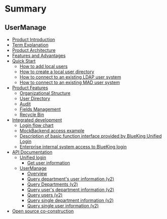 # Summary

## UserManage
* [Product Introduction](UserGuide/Introduce/README.md)
* [Term Explanation](UserGuide/Term/Term.md)
* [Product Architecture](UserGuide/ProductArchitecture/Architecture.md)
* [Features and Advantages](UserGuide/Advantage/Feature.md)
* [Quick Start]()
     * [How to add local users](UserGuide/QuickStart/AddLocalUsers.md)
     * [How to create a local user directory](UserGuide/QuickStart/AddLocalDirectory.md)
     * [How to connect to an existing LDAP user system](UserGuide/QuickStart/AddLdapDirectory.md)
     * [How to connect to an existing MAD user system](UserGuide/QuickStart/AddMADDirectory.md)
* [Product Features]()
     * [Organizational Structure](UserGuide/Feature/Organizations.md)
     * [User Directory](UserGuide/Feature/Directorys.md)
     * [Audit](UserGuide/Feature/Audits.md)
     * [Fields Management](UserGuide/Feature/Fields.md)
     * [Recycle Bin](UserGuide/Feature/Recycle.md)
* [Integrated development]()
     * [Login flow chart](../IntegrateGuide/Docking_enterprise_login_system/flow_chart.md)
     * [MockBackend access example](../IntegrateGuide/Docking_enterprise_login_system/login_with_usermgr.md)
     * [Description of basic function interface provided by BlueKing Unified Login](../IntegrateGuide/Docking_enterprise_login_system/uniform_interface.md)
     * [Enterprise internal system access to BlueKing login](../IntegrateGuide/Docking_enterprise_login_system/use_bk_login.md)
* [API Documentation]()
     * [Unified login]()
         * [Get user information](APIDocs/bk_login/zh-hans/get_user.md)
     * [UserManage]()
         * [Overview](APIDocs/usermanage/README.md)
         * [Query department's user information (v2)](APIDocs/usermanage/zh-hans/list_department_profiles.md)
         * [Query Departments (v2)](APIDocs/usermanage/zh-hans/list_departments.md)
         * [Query user's department information (v2)](APIDocs/usermanage/zh-hans/list_profile_departments.md)
         * [Query users (v2)](APIDocs/usermanage/zh-hans/list_users.md)
         * [Query single department information (v2)](APIDocs/usermanage/zh-hans/retrieve_department.md)
         * [Query single user information (v2)](APIDocs/usermanage/zh-hans/retrieve_user.md)
* [Open source co-construction](https://github.com/TencentBlueKing/bk-user)